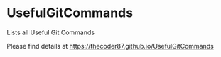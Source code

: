 # UsefulGitCommands
Lists all Useful Git Commands

Please find details at https://thecoder87.github.io/UsefulGitCommands